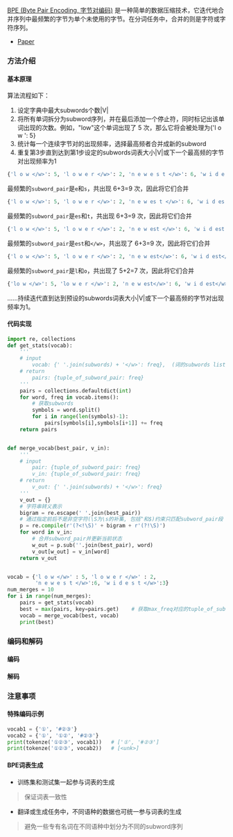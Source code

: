 [BPE (Byte Pair Encoding, 字节对编码)](https://www.derczynski.com/papers/archive/BPE_Gage.pdf) 是一种简单的数据压缩技术，它迭代地合并序列中最频繁的字节为单个未使用的字节。在分词任务中，合并的则是字符或字符序列。

- [Paper](media/pdf/BPE.pdf)

### 方法介绍
#### 基本原理
算法流程如下：

1. 设定字典中最大subwords个数|V|
1. 将所有单词拆分为subword序列，并在最后添加一个停止符</w>，同时标记出该单词出现的次数。例如，"low"这个单词出现了 5 次，那么它将会被处理为{'l o w </w>': 5}
1. 统计每一个连续字节对的出现频率，选择最高频者合并成新的subword
1. 重复第3步直到达到第1步设定的subwords词表大小|V|或下一个最高频的字节对出现频率为1

```python
{'l o w </w>': 5, 'l o w e r </w>': 2, 'n e w e s t </w>': 6, 'w i d e s t </w>': 3}
```
最频繁的`subword_pair`是`e`和`s`，共出现 6+3=9 次，因此将它们合并
```python
{'l o w </w>': 5, 'l o w e r </w>': 2, 'n e w es t </w>': 6, 'w i d es t </w>': 3}
```
最频繁的`subword_pair`是`es`和`t`，共出现 6+3=9 次，因此将它们合并
```python
{'l o w </w>': 5, 'l o w e r </w>': 2, 'n e w est </w>': 6, 'w i d est </w>': 3}
```
最频繁的`subword_pair`是`est`和`</w>`，共出现了 6+3=9 次，因此将它们合并
```python
{'l o w </w>': 5, 'l o w e r </w>': 2, 'n e w est</w>': 6, 'w i d est</w>': 3}
```
最频繁的`subword_pair`是`l`和`o`，共出现了 5+2=7 次，因此将它们合并
```python
{'lo w </w>': 5, 'lo w e r </w>': 2, 'n e w est</w>': 6, 'w i d est</w>': 3}
```
......持续迭代直到达到预设的subwords词表大小|V|或下一个最高频的字节对出现频率为1。


#### 代码实现
```python
import re, collections
def get_stats(vocab):
    '''
    # input
        vocab: {' '.join(subwords) + '</w>': freq},  (词的subwords list加上词终止符)
    # return
        pairs: {tuple_of_subword_pair: freq}
    '''
    pairs = collections.defaultdict(int)
    for word, freq in vocab.items():
        # 获取subwords
        symbols = word.split()
        for i in range(len(symbols)-1):
            pairs[symbols[i],symbols[i+1]] += freq
    return pairs


def merge_vocab(best_pair, v_in):
    '''
    # input
        pair: {tuple_of_subword_pair: freq}
        v_in: {tuple_of_subword_pair: freq}
    # return
        v_out: {' '.join(subwords) + '</w>': freq}
    '''
    v_out = {}
    # 字符串转义表示
    bigram = re.escape(' '.join(best_pair))
    # 通过指定前后不是非空字符(\S为\s的补集, 包括^和$)约束只匹配subword_pair段
    p = re.compile(r'(?<!\S)' + bigram + r'(?!\S)')     
    for word in v_in:
        # 合并subword_pair并更新当前状态
        w_out = p.sub(''.join(best_pair), word)
        v_out[w_out] = v_in[word]
    return v_out


vocab = {'l o w </w>' : 5, 'l o w e r </w>' : 2,
         'n e w e s t </w>':6, 'w i d e s t </w>':3}
num_merges = 10
for i in range(num_merges):
    pairs = get_stats(vocab)
    best = max(pairs, key=pairs.get)    # 获取max_freq对应的tuple_of_subword_pair
    vocab = merge_vocab(best, vocab)
    print(best)
```

### 编码和解码
#### 编码

#### 解码

### 注意事项
#### 特殊编码示例
```python
vocab1 = {'①', '#②③'}
vocab2 = {'①', '①②', '#②③'}
print(tokenze('①②③', vocab1))   # ['①', '#②③']
print(tokenze('①②③', vocab2))   # [<unk>]
```

#### BPE词表生成
- 训练集和测试集一起参与词表的生成  
> 保证词表一致性
- 翻译或生成任务中，不同语种的数据也可统一参与词表的生成  
> 避免一些专有名词在不同语种中划分为不同的subword序列